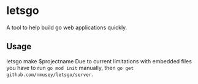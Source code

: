# letsgo

A tool to help build go web applications quickly.

## Usage
letsgo make $projectname
Due to current limitations with embedded files you have to run `go mod init` manually, then `go get github.com/nmusey/letsgo/server`.

